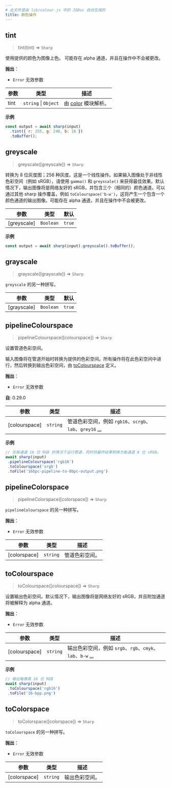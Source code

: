 ```yaml
---
# 此文件是由 lib/colour.js 中的 JSDoc 自动生成的
title: 颜色操作
---
```


## tint
> tint(tint) ⇒ <code>Sharp</code>

使用提供的颜色为图像上色。
可能存在 alpha 通道，并且在操作中不会被更改。


**抛出**：

- <code>Error</code> 无效参数


| 参数 | 类型 | 描述 |
| --- | --- | --- |
| tint | <code>string</code> \| <code>Object</code> | 由 [color](https://www.npmjs.org/package/color) 模块解析。 |

**示例**  
```js
const output = await sharp(input)
  .tint({ r: 255, g: 240, b: 16 })
  .toBuffer();
```


## greyscale
> greyscale([greyscale]) ⇒ <code>Sharp</code>

转换为 8 位灰度图；256 种灰度。这是一个线性操作。如果输入图像处于非线性色彩空间（例如 sRGB），请使用 `gamma()` 和 `greyscale()` 来获得最佳效果。默认情况下，输出图像将是网络友好的 sRGB，并包含三个（相同的）颜色通道。可以通过其他 sharp 操作覆盖，例如 `toColourspace('b-w')`，这将产生一个包含一个颜色通道的输出图像。可能存在 alpha 通道，并且在操作中不会被更改。

| 参数 | 类型 | 默认 |
| --- | --- | --- |
| [greyscale] | <code>Boolean</code> | <code>true</code> | 

**示例**  
```js
const output = await sharp(input).greyscale().toBuffer();
```

## grayscale
> grayscale([grayscale]) ⇒ <code>Sharp</code>

`greyscale` 的另一种拼写。

| 参数 | 类型 | 默认 |
| --- | --- | --- |
| [grayscale] | <code>Boolean</code> | <code>true</code> | 

## pipelineColourspace
> pipelineColourspace([colourspace]) ⇒ <code>Sharp</code>

设置管道色彩空间。

输入图像将在管道开始时转换为提供的色彩空间。所有操作将在此色彩空间中进行，然后转换到输出色彩空间，由 [toColourspace](#tocolourspace) 定义。


**抛出**：

- <code>Error</code> 无效参数

**自**: 0.29.0  

| 参数 | 类型 | 描述 |
| --- | --- | --- |
| [colourspace] | <code>string</code> | 管道色彩空间，例如 `rgb16`、`scrgb`、`lab`、`grey16` [...](https://github.com/libvips/libvips/blob/41cff4e9d0838498487a00623462204eb10ee5b8/libvips/iofuncs/enumtypes.c#L774) |

**示例**  
```js
// 在每通道 16 位 RGB 的情况下运行管道，同时将最终结果转换为每通道 8 位 sRGB。
await sharp(input)
 .pipelineColourspace('rgb16')
 .toColourspace('srgb')
 .toFile('16bpc-pipeline-to-8bpc-output.png')
```


## pipelineColorspace
> pipelineColorspace([colorspace]) ⇒ <code>Sharp</code>

`pipelineColourspace` 的另一种拼写。


**抛出**：

- <code>Error</code> 无效参数


| 参数 | 类型 | 描述 |
| --- | --- | --- |
| [colorspace] | <code>string</code> | 管道色彩空间。 |



## toColourspace
> toColourspace([colourspace]) ⇒ <code>Sharp</code>

设置输出色彩空间。默认情况下，输出图像将是网络友好的 sRGB，并且附加通道将被解释为 alpha 通道。


**抛出**：

- <code>Error</code> 无效参数


| 参数 | 类型 | 描述 |
| --- | --- | --- |
| [colourspace] | <code>string</code> | 输出色彩空间，例如 `srgb`、`rgb`、`cmyk`、`lab`、`b-w` [...](https://github.com/libvips/libvips/blob/3c0bfdf74ce1dc37a6429bed47fa76f16e2cd70a/libvips/iofuncs/enumtypes.c#L777-L794) |

**示例**  
```js
// 输出每像素 16 位 RGB
await sharp(input)
 .toColourspace('rgb16')
 .toFile('16-bpp.png')
```


## toColorspace
> toColorspace([colorspace]) ⇒ <code>Sharp</code>

`toColourspace` 的另一种拼写。


**抛出**：

- <code>Error</code> 无效参数


| 参数 | 类型 | 描述 |
| --- | --- | --- |
| [colorspace] | <code>string</code> | 输出色彩空间。 |
